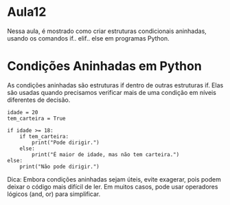 # Aula12
Nessa aula, é mostrado como criar estruturas condicionais aninhadas, usando os comandos if.. elif.. else em programas Python.

# Condições Aninhadas em Python
As condições aninhadas são estruturas if dentro de outras estruturas if. Elas são usadas quando precisamos verificar mais de uma condição em níveis diferentes de decisão.

    idade = 20
    tem_carteira = True
    
    if idade >= 18:
        if tem_carteira:
            print("Pode dirigir.")
        else:
            print("É maior de idade, mas não tem carteira.")
    else:
        print("Não pode dirigir.")

Dica:
Embora condições aninhadas sejam úteis, evite exagerar, pois podem deixar o código mais difícil de ler. Em muitos casos, pode usar operadores lógicos (and, or) para simplificar.

